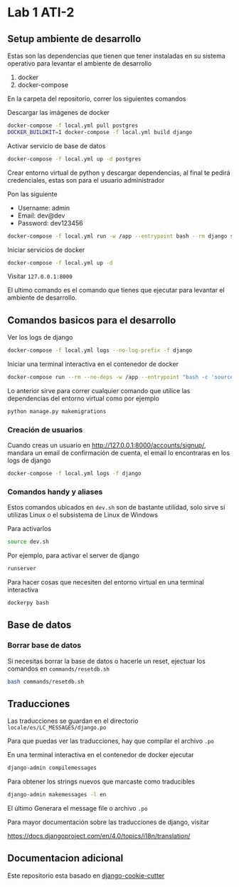 # Lab 1 ATI-2

## Setup ambiente de desarrollo
Estas son las dependencias que tienen que tener instaladas en su sistema operativo para levantar el ambiente de desarrollo
1. docker
2. docker-compose

En la carpeta del repositorio, correr los siguientes comandos

Descargar las imágenes de docker

```bash
docker-compose -f local.yml pull postgres
DOCKER_BUILDKIT=1 docker-compose -f local.yml build django
```

Activar servicio de base de datos
```bash
docker-compose -f local.yml up -d postgres
```

Crear entorno virtual de python y descargar dependencias, al final te pedirá credenciales, estas son para el usuario administrador

Pon las siguiente

- Username: admin
- Email: dev@dev
- Password: dev123456

```bash
docker-compose -f local.yml run -w /app --entrypoint bash --rm django setup_dev.sh
```

Iniciar servicios de docker

```bash
docker-compose -f local.yml up -d
```
Visitar `127.0.0.1:8000`

El ultimo comando es el comando que tienes que ejecutar para levantar el ambiente de desarrollo.

## Comandos basicos para el desarrollo

Ver los logs de django
```bash
docker-compose -f local.yml logs --no-log-prefix -f django
```

Iniciar una terminal interactiva en el contenedor de docker
```bash
docker-compose run --rm --no-deps -w /app --entrypoint "bash -c 'source .venv/bin/activate && bash'" django
```
Lo anterior sirve para correr cualquier comando que utilice las dependencias del entorno virtual como por ejemplo

```bash
python manage.py makemigrations
```
### Creación de usuarios

Cuando creas un usuario en http://127.0.0.1:8000/accounts/signup/, mandara un email de confirmación de cuenta, el email lo encontraras en los logs de django

```bash
docker-compose -f local.yml logs -f django
```
### Comandos handy y aliases
Estos comandos ubicados en `dev.sh` son de bastante utilidad, solo sirve si utilizas Linux o el subsistema de Linux de Windows

Para activarlos

```bash
source dev.sh
```

Por ejemplo, para activar el server de django

```bash
runserver
```

Para hacer cosas que necesiten del entorno virtual en una terminal interactiva

```bash
dockerpy bash
```

## Base de datos

### Borrar base de datos
Si necesitas borrar la base de datos o hacerle un reset, ejectuar los comandos en `commands/resetdb.sh`

```bash
bash commands/resetdb.sh
```
## Traducciones

Las traducciones se guardan en el directorio `locale/es/LC_MESSAGES/django.po`

Para que puedas ver las traducciones, hay que compilar el archivo `.po`

En una terminal interactiva en el contenedor de docker ejecutar

```bash
django-admin compilemessages
```

Para obtener los strings nuevos que marcaste como traducibles

```bash
django-admin makemessages -l en
```

El último Generara el message file o archivo `.po`

Para mayor documentación sobre las traducciones de django, visitar

https://docs.djangoproject.com/en/4.0/topics/i18n/translation/

## Documentacion adicional
Este repositorio esta basado en [django-cookie-cutter](https://cookiecutter-django.readthedocs.io/en/latest/)
